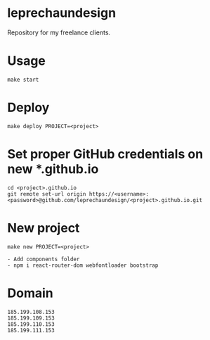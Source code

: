 # leprechaundesign
Repository for my freelance clients.

# Usage
```
make start
```

# Deploy
```
make deploy PROJECT=<project>
```

# Set proper GitHub credentials on new *.github.io
```
cd <project>.github.io
git remote set-url origin https://<username>:<password>@github.com/leprechaundesign/<project>.github.io.git
```

# New project
```
make new PROJECT=<project>

- Add components folder
- npm i react-router-dom webfontloader bootstrap
```

# Domain
```
185.199.108.153
185.199.109.153
185.199.110.153
185.199.111.153
```